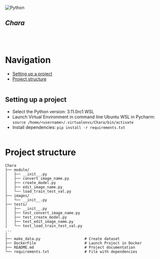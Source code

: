 ![Python](https://img.shields.io/badge/-Python-05122A?style=flat&logo=python)&nbsp;

## *Chara*
<br /> <br />


# Navigation
 - [Setting up a project](#setting_up_a_project)
 - [Project structure](#project_structure)
<br /> <br />


<a name="setting_up_a_project"></a> 
## Setting up a project
 - Select the Python version: 3.11.0rc1 WSL
 - Launch Virtual Environment in command line Ubuntu WSL in Pycharm: `source /home/<username>/.virtualenvs/Chara/bin/activate`
 - Install dependencies:  `pip install -r requirements.txt`
<br /> <br />


<a name="project_structure"></a> 
# Project structure
    Chara
    ├── module/
    │   ├── __init__.py
    │   ├── convert_image_name.py
    │   ├── create_model.py
    │   ├── edit_image_name.py
    │   └── load_train_test_val.py
    ├── images/
    │   └── __init__.py
    ├── tests/
    │   ├── __init__.py
    │   ├── test_convert_image_name.py
    │   ├── test_create_model.py
    │   ├── test_edit_image_name.py
    │   └── test_load_train_test_val.py
    ...
    │
    ├── make_data.py                    # Create dataset 
    ├── DockerFile                      # Launch Project in Docker
    ├── README.md                       # Project documentation
    └── requirements.txt                # File with dependencies
<br /> <br />
